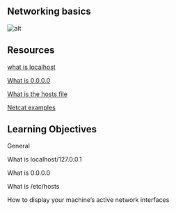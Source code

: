 ## Networking basics 
![alt](https://s3.amazonaws.com/intranet-projects-files/holbertonschool-sysadmin_devops/285/s7kpNYq.png)


## Resources
[what is localhost](https://intranet.alxswe.com/rltoken/Odcc_tyAQlcANCCrtmxo6A)

[What is 0.0.0.0](https://intranet.alxswe.com/rltoken/fUb9IpnxrNaddMljzwbhJQ)

[What is the hosts file](https://intranet.alxswe.com/rltoken/4_MBpFTulKliFM69jCPzOQ)

[Netcat examples](https://intranet.alxswe.com/rltoken/OR0lOEwAw9I1Rj4aGp1Ljg)

## Learning Objectives
General

What is localhost/127.0.0.1

What is 0.0.0.0

What is /etc/hosts

How to display your machine’s active network interfaces
